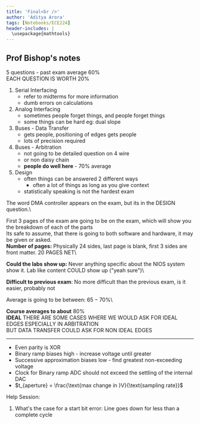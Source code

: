 ```yaml
---
title: 'Final<br />'
author: 'Aditya Arora'
tags: [Notebooks/ECE224]
header-includes: |
  \usepackage{mathtools}
---
```


## Prof Bishop's notes

5 questions - past exam average 60%\
EACH QUESTION IS WORTH 20%

1. Serial Interfacing
    - refer to midterms for more information
    - dumb errors on calculations
2. Analog Interfacing
    - sometimes people forget things, and people forget things
    - some things can be hard eg: dual slope
3. Buses - Data Transfer
    - gets people, positioning of edges gets people
    - lots of precision required
4. Buses - Arbitration
    - not going to be detailed question on 4 wire
    - or non daisy chain
    - **people do well here** - 70% average
5. Design
    - often things can be answered 2 different ways
      - often a lot of things as long as you give context
    - statistically speaking is not the hardest exam


The word DMA controller appears on the exam, but its in the DESIGN question.\

First 3 pages of the exam are going to be on the exam, which will show you the breakdown of each of the parts\
Its safe to assume, that there is going to both software and hardware, it may be given or asked.\
**Number of pages:** Physically 24 sides, last page is blank, first 3 sides are front matter. 20 PAGES NET\

**Could the labs show up:** Never anything specific about the NIOS system show it. Lab like content COULD show up ("yeah sure")\

**Difficult to previous exam**: No more difficult than the previous exam, is it easier, probably not

Average is going to be between: $65-70\%$\

**Course averages to about** 80% \
**IDEAL** THERE ARE SOME CASES WHERE WE WOULD ASK FOR IDEAL EDGES ESPECIALLY IN ARBITRATION\
BUT DATA TRANSFER COULD ASK FOR NON IDEAL EDGES

---

- Even parity is XOR
- Binary ramp biases high - increase voltage until greater
- Successive approximation biases low - find greatest non-exceeding voltage
- Clock for Binary ramp ADC should not exceed the settling of the internal DAC
- $t_{aperture} = \frac{\text{max change in }V}{\text{sampling rate}}$


Help Session:

1. What's the case for a start bit error: Line goes down for less than a complete cycle
